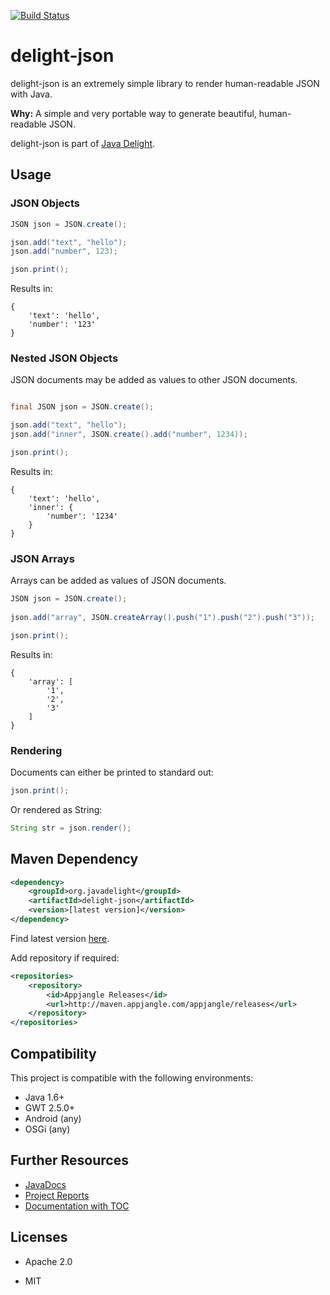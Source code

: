[![Build Status](https://travis-ci.org/javadelight/delight-json.svg)](https://travis-ci.org/javadelight/delight-json)

# delight-json

delight-json is an extremely simple library to render human-readable JSON with Java.

**Why:** A simple and very portable way to generate beautiful, human-readable JSON.

delight-json is part of [Java Delight](https://github.com/javadelight/delight-main#java-delight-suite).

## Usage

### JSON Objects

```java
JSON json = JSON.create();

json.add("text", "hello");
json.add("number", 123);

json.print();
```

Results in:

```
{
    'text': 'hello',
    'number': '123'
}
```

### Nested JSON Objects

JSON documents may be added as values to other JSON documents.

```java

final JSON json = JSON.create();

json.add("text", "hello");
json.add("inner", JSON.create().add("number", 1234));

json.print();
```

Results in:

```
{
    'text': 'hello',
    'inner': {
        'number': '1234'
    }
}
```

### JSON Arrays

Arrays can be added as values of JSON documents.

```java
JSON json = JSON.create();
        
json.add("array", JSON.createArray().push("1").push("2").push("3"));

json.print();
```

Results in:

```
{
    'array': [
        '1',
        '2',
        '3'
    ]
}
```

### Rendering

Documents can either be printed to standard out:

```java
json.print();
```

Or rendered as String:

```java
String str = json.render();
```

## Maven Dependency

```xml
<dependency>
    <groupId>org.javadelight</groupId>
	<artifactId>delight-json</artifactId>
	<version>[latest version]</version>
</dependency>
```

Find latest version [here](http://modules.appjangle.com/delight-json/latest/project-summary.html).

Add repository if required:

```xml
<repositories>
	<repository>
		<id>Appjangle Releases</id>
		<url>http://maven.appjangle.com/appjangle/releases</url>
	</repository>
</repositories>
```

## Compatibility

This project is compatible with the following environments:

- Java 1.6+
- GWT 2.5.0+
- Android (any)
- OSGi (any)

## Further Resources

- [JavaDocs](http://modules.appjangle.com/delight-json/latest/apidocs/)
- [Project Reports](http://modules.appjangle.com/delight-json/latest/project-reports.html)
- [Documentation with TOC](http://documentup.com/javadelight/delight-json)


## Licenses

- Apache 2.0

- MIT




